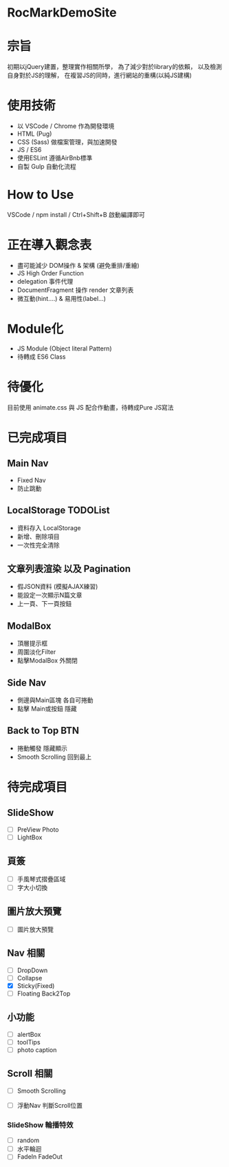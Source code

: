 # RocMarkDemoSite

# 宗旨
初期以jQuery建置，整理實作相關所學，
為了減少對於library的依賴，
以及檢測自身對於JS的理解，
在複習JS的同時，進行網站的重構(以純JS建構)

# 使用技術
- 以 VSCode / Chrome 作為開發環境
- HTML (Pug)
- CSS (Sass) 做檔案管理，與加速開發
- JS / ES6 
- 使用ESLint 遵循AirBnb標準
- 自製 Gulp 自動化流程

# How to Use
VSCode / npm install / Ctrl+Shift+B 啟動編譯即可

# 正在導入觀念表
- 盡可能減少 DOM操作 & 架構 (避免重排/重繪)
- JS High Order Function
- delegation 事件代理
- DocumentFragment 操作 render 文章列表
- 微互動(hint....) & 易用性(label...)

# Module化
- JS Module (Object literal Pattern)
- 待轉成 ES6 Class

# 待優化
目前使用 animate.css 與 JS 配合作動畫，待轉成Pure JS寫法

# 已完成項目

## Main Nav
- Fixed Nav
- 防止跳動

## LocalStorage TODOList
- 資料存入 LocalStorage
- 新增、刪除項目
- 一次性完全清除

## 文章列表渲染 以及 Pagination
- 假JSON資料 (模擬AJAX練習)
- 能設定一次顯示N篇文章
- 上一頁、下一頁按鈕

## ModalBox
- 頂層提示框
- 周圍淡化Filter
- 點擊ModalBox 外關閉

## Side Nav
- 側邊與Main區塊 各自可捲動
- 點擊 Main或按鈕 隱藏

## Back to Top BTN
- 捲動觸發 隱藏顯示
- Smooth Scrolling 回到最上


# 待完成項目

## SlideShow
- [ ] PreView Photo
- [ ] LightBox

## 頁簽
- [ ] 手風琴式摺疊區域
- [ ] 字大小切換

## 圖片放大預覽
- [ ] 圖片放大預覽



## Nav 相關
- [ ] DropDown
- [ ] Collapse
- [x] Sticky(Fixed)
- [ ] Floating Back2Top

## 小功能
- [ ] alertBox
- [ ] toolTips
- [ ] photo caption

## Scroll 相關
- [ ] Smooth Scrolling
- [ ] 浮動Nav 判斷Scroll位置


### SlideShow 輪播特效
- [ ] random
- [ ] 水平輪迴
- [ ] FadeIn FadeOut
